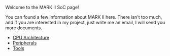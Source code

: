 Welcome to the MARK II SoC page!

You can found a few information about MARK II here. There isn't too much, and if you are interested in my project, just write me an email, I will send you more documents.

* [CPU Architecture](https://vladism.github.io/MARK_II-SoC/cpu_architecture) 
* [Peripherals](https://vladism.github.io/MARK_II-SoC/peripherals)
* [Tools](https://vladism.github.io/MARK_II-SoC/tools)
